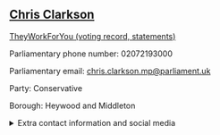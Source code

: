 ## <a href="https://members.parliament.uk/member/4835/contact">Chris Clarkson</a>

<a href="https://www.theyworkforyou.com/mp/25825/chris_clarkson/heywood_and_middleton">TheyWorkForYou (voting record, statements)</a> 

Parliamentary phone number: 02072193000 

Parliamentary email: chris.clarkson.mp@parliament.uk 

Party: Conservative 

Borough: Heywood and Middleton 

<details><summary>Extra contact information and social media</summary> 
<li>Website:</li>
<li>Twitter:</li>
<li>Constituency office phone number: 01706538262</li>
<li>Constituency office email:</li>
<li>Facebook:</li>
<li>Instagram:</li>
<li>Youtube:</li>
<li>Linkedin:</li>
<li>Government department phone number:</li>
<li>Government department email:</li>
<li>Threads:</li>
<li>Party office phone number:</li>
<li>Party office email:</li>
<li>Tiktok:</li>
</details>